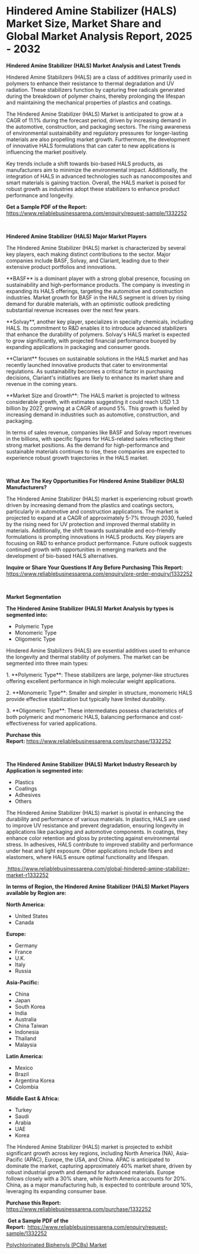 <p><h1>Hindered Amine Stabilizer (HALS) Market Size, Market Share and Global Market Analysis Report, 2025 - 2032</h1></p><p><strong>Hindered Amine Stabilizer (HALS) Market Analysis and Latest Trends</strong></p>
<p><p>Hindered Amine Stabilizers (HALS) are a class of additives primarily used in polymers to enhance their resistance to thermal degradation and UV radiation. These stabilizers function by capturing free radicals generated during the breakdown of polymer chains, thereby prolonging the lifespan and maintaining the mechanical properties of plastics and coatings.</p><p>The Hindered Amine Stabilizer (HALS) Market is anticipated to grow at a CAGR of 11.1% during the forecast period, driven by increasing demand in the automotive, construction, and packaging sectors. The rising awareness of environmental sustainability and regulatory pressures for longer-lasting materials are also propelling market growth. Furthermore, the development of innovative HALS formulations that can cater to new applications is influencing the market positively. </p><p>Key trends include a shift towards bio-based HALS products, as manufacturers aim to minimize the environmental impact. Additionally, the integration of HALS in advanced technologies such as nanocomposites and smart materials is gaining traction. Overall, the HALS market is poised for robust growth as industries adopt these stabilizers to enhance product performance and longevity.</p></p>
<p><strong>Get a Sample PDF of the Report:&nbsp;</strong> <a href="https://www.reliablebusinessarena.com/enquiry/request-sample/1332252?utm_campaign=2033&utm_medium=2&utm_source=Github&utm_content=ia&utm_term=03042025&utm_id=hindered-amine-stabilizer-hals">https://www.reliablebusinessarena.com/enquiry/request-sample/1332252</a></p>
<p>&nbsp;</p>
<p><strong>Hindered Amine Stabilizer (HALS) Major Market Players</strong></p>
<p><p>The Hindered Amine Stabilizer (HALS) market is characterized by several key players, each making distinct contributions to the sector. Major companies include BASF, Solvay, and Clariant, leading due to their extensive product portfolios and innovations.</p><p>**BASF** is a dominant player with a strong global presence, focusing on sustainability and high-performance products. The company is investing in expanding its HALS offerings, targeting the automotive and construction industries. Market growth for BASF in the HALS segment is driven by rising demand for durable materials, with an optimistic outlook predicting substantial revenue increases over the next few years.</p><p>**Solvay**, another key player, specializes in specialty chemicals, including HALS. Its commitment to R&D enables it to introduce advanced stabilizers that enhance the durability of polymers. Solvay's HALS market is expected to grow significantly, with projected financial performance buoyed by expanding applications in packaging and consumer goods.</p><p>**Clariant** focuses on sustainable solutions in the HALS market and has recently launched innovative products that cater to environmental regulations. As sustainability becomes a critical factor in purchasing decisions, Clariant's initiatives are likely to enhance its market share and revenue in the coming years.</p><p>**Market Size and Growth**: The HALS market is projected to witness considerable growth, with estimates suggesting it could reach USD 1.3 billion by 2027, growing at a CAGR of around 5%. This growth is fueled by increasing demand in industries such as automotive, construction, and packaging.</p><p>In terms of sales revenue, companies like BASF and Solvay report revenues in the billions, with specific figures for HALS-related sales reflecting their strong market positions. As the demand for high-performance and sustainable materials continues to rise, these companies are expected to experience robust growth trajectories in the HALS market.</p></p>
<p>&nbsp;</p>
<p><strong>What Are The Key Opportunities For Hindered Amine Stabilizer (HALS) Manufacturers?</strong></p>
<p><p>The Hindered Amine Stabilizer (HALS) market is experiencing robust growth driven by increasing demand from the plastics and coatings sectors, particularly in automotive and construction applications. The market is projected to expand at a CAGR of approximately 5-7% through 2030, fueled by the rising need for UV protection and improved thermal stability in materials. Additionally, the shift towards sustainable and eco-friendly formulations is prompting innovations in HALS products. Key players are focusing on R&D to enhance product performance. Future outlook suggests continued growth with opportunities in emerging markets and the development of bio-based HALS alternatives.</p></p>
<p><strong>Inquire or Share Your Questions If Any Before Purchasing This Report:</strong> <a href="https://www.reliablebusinessarena.com/enquiry/pre-order-enquiry/1332252?utm_campaign=2033&utm_medium=2&utm_source=Github&utm_content=ia&utm_term=03042025&utm_id=hindered-amine-stabilizer-hals">https://www.reliablebusinessarena.com/enquiry/pre-order-enquiry/1332252</a></p>
<p>&nbsp;</p>
<p><strong>Market Segmentation</strong></p>
<p><strong>The Hindered Amine Stabilizer (HALS) Market Analysis by types is segmented into:</strong></p>
<p><ul><li>Polymeric Type</li><li>Monomeric Type</li><li>Oligomeric Type</li></ul></p>
<p><p>Hindered Amine Stabilizers (HALS) are essential additives used to enhance the longevity and thermal stability of polymers. The market can be segmented into three main types: </p><p>1. **Polymeric Type**: These stabilizers are large, polymer-like structures offering excellent performance in high molecular weight applications. </p><p>2. **Monomeric Type**: Smaller and simpler in structure, monomeric HALS provide effective stabilization but typically have limited durability. </p><p>3. **Oligomeric Type**: These intermediates possess characteristics of both polymeric and monomeric HALS, balancing performance and cost-effectiveness for varied applications.</p></p>
<p><strong>Purchase this Report:&nbsp;</strong><a href="https://www.reliablebusinessarena.com/purchase/1332252?utm_campaign=2033&utm_medium=2&utm_source=Github&utm_content=ia&utm_term=03042025&utm_id=hindered-amine-stabilizer-hals">https://www.reliablebusinessarena.com/purchase/1332252</a></p>
<p>&nbsp;</p>
<p><strong>The Hindered Amine Stabilizer (HALS) Market Industry Research by Application is segmented into:</strong></p>
<p><ul><li>Plastics</li><li>Coatings</li><li>Adhesives</li><li>Others</li></ul></p>
<p><p>The Hindered Amine Stabilizer (HALS) market is pivotal in enhancing the durability and performance of various materials. In plastics, HALS are used to improve UV resistance and prevent degradation, ensuring longevity in applications like packaging and automotive components. In coatings, they enhance color retention and gloss by protecting against environmental stress. In adhesives, HALS contribute to improved stability and performance under heat and light exposure. Other applications include fibers and elastomers, where HALS ensure optimal functionality and lifespan.</p></p>
<p><a href="https://www.reliablebusinessarena.com/global-hindered-amine-stabilizer-market-r1332252?utm_campaign=2033&utm_medium=2&utm_source=Github&utm_content=ia&utm_term=03042025&utm_id=hindered-amine-stabilizer-hals">&nbsp;https://www.reliablebusinessarena.com/global-hindered-amine-stabilizer-market-r1332252</a></p>
<p><strong>In terms of Region, the Hindered Amine Stabilizer (HALS) Market Players available by Region are:</strong></p>
<p>
    <p> <strong> North America: </strong>
        <ul>
            <li>United States</li>
            <li>Canada</li>
        </ul>
        </p> 
    <p> <strong> Europe: </strong>
        <ul>
            <li>Germany</li>
            <li>France</li>
            <li>U.K.</li>
            <li>Italy</li>
            <li>Russia</li>
        </ul>
        </p> 
    <p> <strong> Asia-Pacific: </strong>
        <ul>
            <li>China</li>
            <li>Japan</li>
            <li>South Korea</li>
            <li>India</li>
            <li>Australia</li>
            <li>China Taiwan</li>
            <li>Indonesia</li>
            <li>Thailand</li>
            <li>Malaysia</li>
        </ul>
        </p> 
    <p> <strong> Latin America: </strong>
        <ul>
            <li>Mexico</li>
            <li>Brazil</li>
            <li>Argentina Korea</li>
            <li>Colombia</li>
        </ul>
        </p> 
    <p> <strong> Middle East & Africa: </strong>
        <ul>
            <li>Turkey</li>
            <li>Saudi</li>
            <li>Arabia</li>
            <li>UAE</li>
            <li>Korea</li>
        </ul>
    </p>
    </p>
<p><p>The Hindered Amine Stabilizer (HALS) market is projected to exhibit significant growth across key regions, including North America (NA), Asia-Pacific (APAC), Europe, the USA, and China. APAC is anticipated to dominate the market, capturing approximately 40% market share, driven by robust industrial growth and demand for advanced materials. Europe follows closely with a 30% share, while North America accounts for 20%. China, as a major manufacturing hub, is expected to contribute around 10%, leveraging its expanding consumer base.</p></p>
<p><strong>Purchase this Report: </strong><a href="https://www.reliablebusinessarena.com/purchase/1332252?utm_campaign=2033&utm_medium=2&utm_source=Github&utm_content=ia&utm_term=03042025&utm_id=hindered-amine-stabilizer-hals">https://www.reliablebusinessarena.com/purchase/1332252</a></p>
<p>&nbsp;<strong>Get a Sample PDF of the Report:&nbsp;&nbsp;</strong><a href="https://www.reliablebusinessarena.com/enquiry/request-sample/1332252?utm_campaign=2033&utm_medium=2&utm_source=Github&utm_content=ia&utm_term=03042025&utm_id=hindered-amine-stabilizer-hals">https://www.reliablebusinessarena.com/enquiry/request-sample/1332252</a></p>
<p><strong></strong></p>
<p><p><a href="https://github.com/mahnoor2003/Market-Research-Report-List-7/blob/main/polychlorinated-biphenyls-pcbs-market.md?utm_campaign=2033&utm_medium=2&utm_source=Github&utm_content=ia&utm_term=03042025&utm_id=hindered-amine-stabilizer-hals">Polychlorinated Biphenyls (PCBs) Market</a></p></p>